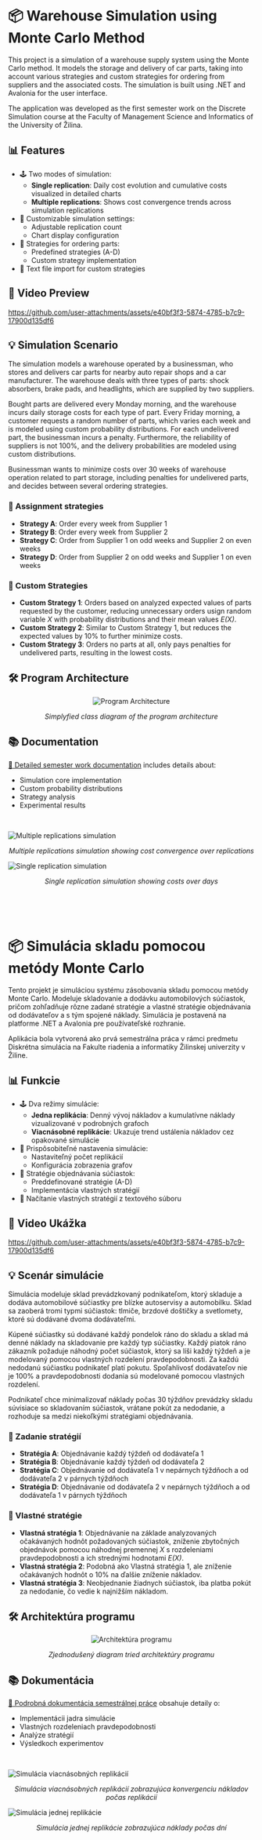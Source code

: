 # 📦 Warehouse Simulation using Monte Carlo Method
This project is a simulation of a warehouse supply system using the Monte Carlo method. It models the storage and delivery of car parts, taking into account various strategies and custom strategies for ordering from suppliers and the associated costs. The simulation is built using .NET and Avalonia for the user interface.

The application was developed as the first semester work on the Discrete Simulation course at the Faculty of Management Science and Informatics of the University of Žilina.

## 📊 Features
- 🕹️ Two modes of simulation: 
  - **Single replication**: Daily cost evolution and cumulative costs visualized in detailed charts
  - **Multiple replications**: Shows cost convergence trends across simulation replications
- 🔄 Customizable simulation settings:
  - Adjustable replication count
  - Chart display configuration
- 🎯 Strategies for ordering parts:
  - Predefined strategies (A-D)
  - Custom strategy implementation
- 📄 Text file import for custom strategies


## 🚀 Video Preview
https://github.com/user-attachments/assets/e40bf3f3-5874-4785-b7c9-17900d135df6

## 💡 Simulation Scenario
The simulation models a warehouse operated by a businessman, who stores and delivers car parts for nearby auto repair shops and a car manufacturer. The warehouse deals with three types of parts: shock absorbers, brake pads, and headlights, which are supplied by two suppliers. 

Bought parts are delivered every Monday morning, and the warehouse incurs daily storage costs for each type of part. Every Friday morning, a customer requests a random number of parts, which varies each week and is modeled using custom probability distributions. For each undelivered part, the businessman incurs a penalty. Furthermore, the reliability of suppliers is not 100%, and the delivery probabilities are modeled using custom distributions.

Businessman wants to minimize costs over 30 weeks of warehouse operation related to part storage, including penalties for undelivered parts, and decides between several ordering strategies.

### 🎯 Assignment strategies
- **Strategy A**: Order every week from Supplier 1
- **Strategy B**: Order every week from Supplier 2
- **Strategy C**: Order from Supplier 1 on odd weeks and Supplier 2 on even weeks
- **Strategy D**: Order from Supplier 2 on odd weeks and Supplier 1 on even weeks

### 🤔 Custom Strategies
- **Custom Strategy 1**: Orders based on analyzed expected values of parts requested by the customer, reducing unnecessary orders usign random variable *X* with probability distributions and their mean values *E(X)*.
- **Custom Strategy 2**: Similar to Custom Strategy 1, but reduces the expected values by 10% to further minimize costs.
- **Custom Strategy 3**: Orders no parts at all, only pays penalties for undelivered parts, resulting in the lowest costs.


## 🛠️ Program Architecture
<div align=center>
    <img src="docs/images/architecture.png" alt="Program Architecture"/>
    <p>
        <em>Simplyfied class diagram of the program architecture</em>
    </p>
</div>

## 📚 Documentation
[📘 Detailed semester work documentation](docs/documentation.pdf) includes details about:
- Simulation core implementation
- Custom probability distributions
- Strategy analysis
- Experimental results

<br>

![Multiple replications simulation](docs/images/multiple-replications.png)
<p align=center><em>Multiple replications simulation showing cost convergence over replications</em></p>

![Single replication simulation](docs/images/single-replication.png)
<p align=center><em>Single replication simulation showing costs over days</em></p>

<br>
<br>
<br>


# 📦 Simulácia skladu pomocou metódy Monte Carlo
Tento projekt je simuláciou systému zásobovania skladu pomocou metódy Monte Carlo. Modeluje skladovanie a dodávku automobilových súčiastok, pričom zohľadňuje rôzne zadané stratégie a vlastné stratégie objednávania od dodávateľov a s tým spojené náklady. Simulácia je postavená na platforme .NET a Avalonia pre používateľské rozhranie.

Aplikácia bola vytvorená ako prvá semestrálna práca v rámci predmetu Diskrétna simulácia na Fakulte riadenia a informatiky Žilinskej univerzity v Žiline.

## 📊 Funkcie
- 🕹️ Dva režimy simulácie: 
  - **Jedna replikácia**: Denný vývoj nákladov a kumulatívne náklady vizualizované v podrobných grafoch
  - **Viacnásobné replikácie**: Ukazuje trend ustálenia nákladov cez opakované simulácie
- 🔄 Prispôsobiteľné nastavenia simulácie:
  - Nastaviteľný počet replikácií
  - Konfigurácia zobrazenia grafov
- 🎯 Stratégie objednávania súčiastok:
  - Preddefinované stratégie (A-D)
  - Implementácia vlastných stratégií
- 📄 Načítanie vlastných stratégií z textového súboru

## 🚀 Video Ukážka
https://github.com/user-attachments/assets/e40bf3f3-5874-4785-b7c9-17900d135df6

## 💡 Scenár simulácie
Simulácia modeluje sklad prevádzkovaný podnikateľom, ktorý skladuje a dodáva automobilové súčiastky pre blízke autoservisy a automobilku. Sklad sa zaoberá tromi typmi súčiastok: tlmiče, brzdové doštičky a svetlomety, ktoré sú dodávané dvoma dodávateľmi.

Kúpené súčiastky sú dodávané každý pondelok ráno do skladu a sklad má denné náklady na skladovanie pre každý typ súčiastky. Každý piatok ráno zákazník požaduje náhodný počet súčiastok, ktorý sa líši každý týždeň a je modelovaný pomocou vlastných rozdelení pravdepodobnosti. Za každú nedodanú súčiastku podnikateľ platí pokutu. Spoľahlivosť dodávateľov nie je 100% a pravdepodobnosti dodania sú modelované pomocou vlastných rozdelení.

Podnikateľ chce minimalizovať náklady počas 30 týždňov prevádzky skladu súvisiace so skladovaním súčiastok, vrátane pokút za nedodanie, a rozhoduje sa medzi niekoľkými stratégiami objednávania.

### 🎯 Zadanie stratégií
- **Stratégia A**: Objednávanie každý týždeň od dodávateľa 1
- **Stratégia B**: Objednávanie každý týždeň od dodávateľa 2
- **Stratégia C**: Objednávanie od dodávateľa 1 v nepárnych týždňoch a od dodávateľa 2 v párnych týždňoch
- **Stratégia D**: Objednávanie od dodávateľa 2 v nepárnych týždňoch a od dodávateľa 1 v párnych týždňoch

### 🤔 Vlastné stratégie
- **Vlastná stratégia 1**: Objednávanie na základe analyzovaných očakávaných hodnôt požadovaných súčiastok, zníženie zbytočných objednávok pomocou náhodnej premennej *X* s rozdeleniami pravdepodobnosti a ich strednými hodnotami *E(X)*.
- **Vlastná stratégia 2**: Podobná ako Vlastná stratégia 1, ale zníženie očakávaných hodnôt o 10% na ďalšie zníženie nákladov.
- **Vlastná stratégia 3**: Neobjednanie žiadnych súčiastok, iba platba pokút za nedodanie, čo vedie k najnižším nákladom.

## 🛠️ Architektúra programu
<div align=center>
    <img src="docs/images/architecture.png" alt="Architektúra programu"/>
    <p>
        <em>Zjednodušený diagram tried architektúry programu</em>
    </p>
</div>


## 📚 Dokumentácia
[📘 Podrobná dokumentácia semestrálnej práce](docs/documentation.pdf) obsahuje detaily o:
- Implementácii jadra simulácie
- Vlastných rozdeleniach pravdepodobnosti
- Analýze stratégií
- Výsledkoch experimentov

<br>

![Simulácia viacnásobných replikácií](docs/images/multiple-replications.png)
<p align=center><em>Simulácia viacnásobných replikácií zobrazujúca konvergenciu nákladov počas replikácií</em></p>

![Simulácia jednej replikácie](docs/images/single-replication.png)
<p align=center><em>Simulácia jednej replikácie zobrazujúca náklady počas dní</em></p>

